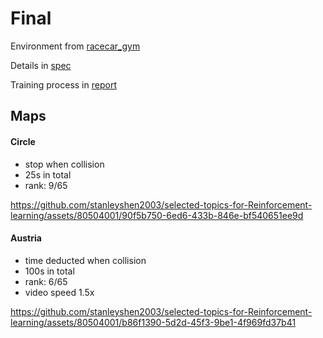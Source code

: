# Final
Environment from [racecar_gym](https://github.com/axelbr/racecar_gym)

Details in [spec](https://github.com/stanleyshen2003/selected-topics-for-Reinforcement-learning/blob/main/Final_project/Selected%20Topics%20in%20Reinforcement%20Learning%20-%20Final%20%20Project.pdf)

Training process in [report](https://github.com/stanleyshen2003/selected-topics-for-Reinforcement-learning/blob/main/Final_project/report.pdf)
## Maps
#### Circle
- stop when collision
- 25s in total
- rank: 9/65


https://github.com/stanleyshen2003/selected-topics-for-Reinforcement-learning/assets/80504001/90f5b750-6ed6-433b-846e-bf540651ee9d



#### Austria
- time deducted when collision
- 100s in total
- rank: 6/65
- video speed 1.5x


https://github.com/stanleyshen2003/selected-topics-for-Reinforcement-learning/assets/80504001/b86f1390-5d2d-45f3-9be1-4f969fd37b41


